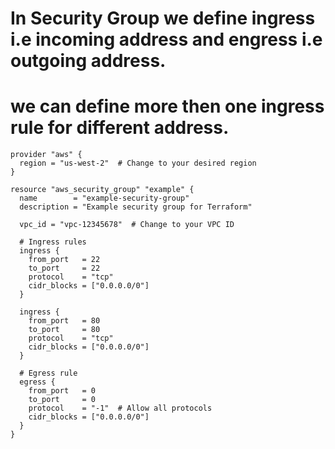 # In Security Group we define ingress i.e incoming address and engress i.e outgoing address.
# we can define more then one ingress rule for different address.
```
provider "aws" {
  region = "us-west-2"  # Change to your desired region
}

resource "aws_security_group" "example" {
  name        = "example-security-group"
  description = "Example security group for Terraform"
  
  vpc_id = "vpc-12345678"  # Change to your VPC ID
  
  # Ingress rules
  ingress {
    from_port   = 22
    to_port     = 22
    protocol    = "tcp"
    cidr_blocks = ["0.0.0.0/0"]
  }
  
  ingress {
    from_port   = 80
    to_port     = 80
    protocol    = "tcp"
    cidr_blocks = ["0.0.0.0/0"]
  }

  # Egress rule
  egress {
    from_port   = 0
    to_port     = 0
    protocol    = "-1"  # Allow all protocols
    cidr_blocks = ["0.0.0.0/0"]
  }
}
